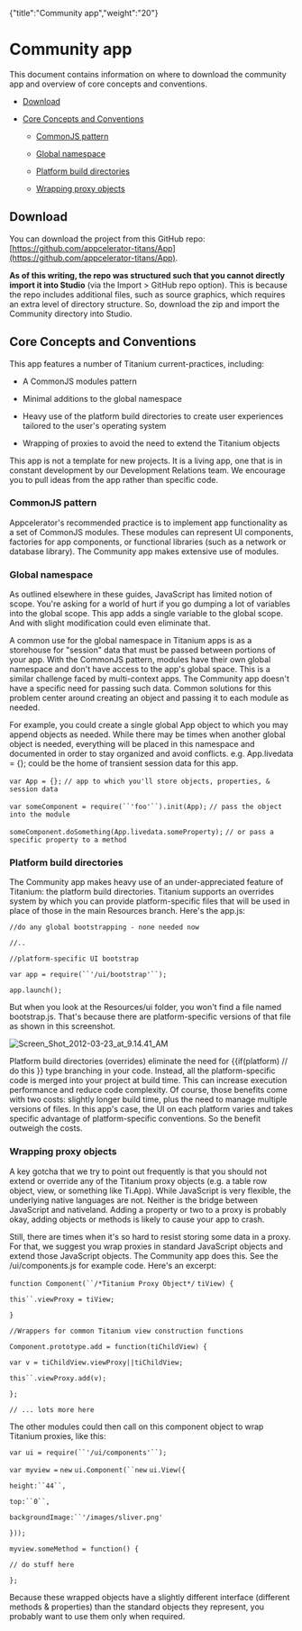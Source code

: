 {"title":"Community app","weight":"20"} 

# Community app

This document contains information on where to download the community app and overview of core concepts and conventions.

*   [Download](#Download)
    
*   [Core Concepts and Conventions](#CoreConceptsandConventions)
    
    *   [CommonJS pattern](#CommonJSpattern)
        
    *   [Global namespace](#Globalnamespace)
        
    *   [Platform build directories](#Platformbuilddirectories)
        
    *   [Wrapping proxy objects](#Wrappingproxyobjects)
        

## Download

You can download the project from this GitHub repo: [https://github.com/appcelerator-titans/App](https://github.com/appcelerator-titans/App).

**As of this writing, the repo was structured such that you cannot directly import it into Studio** (via the Import > GitHub repo option). This is because the repo includes additional files, such as source graphics, which requires an extra level of directory structure. So, download the zip and import the Community directory into Studio.

## Core Concepts and Conventions

This app features a number of Titanium current-practices, including:

*   A CommonJS modules pattern
    
*   Minimal additions to the global namespace
    
*   Heavy use of the platform build directories to create user experiences tailored to the user's operating system
    
*   Wrapping of proxies to avoid the need to extend the Titanium objects
    

This app is not a template for new projects. It is a living app, one that is in constant development by our Development Relations team. We encourage you to pull ideas from the app rather than specific code.

### CommonJS pattern

Appcelerator's recommended practice is to implement app functionality as a set of CommonJS modules. These modules can represent UI components, factories for app components, or functional libraries (such as a network or database library). The Community app makes extensive use of modules.

### Global namespace

As outlined elsewhere in these guides, JavaScript has limited notion of scope. You're asking for a world of hurt if you go dumping a lot of variables into the global scope. This app adds a single variable to the global scope. And with slight modification could even eliminate that.

A common use for the global namespace in Titanium apps is as a storehouse for "session" data that must be passed between portions of your app. With the CommonJS pattern, modules have their own global namespace and don't have access to the app's global space. This is a similar challenge faced by multi-context apps. The Community app doesn't have a specific need for passing such data. Common solutions for this problem center around creating an object and passing it to each module as needed.

For example, you could create a single global App object to which you may append objects as needed. While there may be times when another global object is needed, everything will be placed in this namespace and documented in order to stay organized and avoid conflicts. e.g. App.livedata = {}; could be the home of transient session data for this app.

`var App = {};` `// app to which you'll store objects, properties, & session data`

`var someComponent = require(``'foo'``).init(App);` `// pass the object into the module`

`someComponent.doSomething(App.livedata.someProperty);` `// or pass a specific property to a method`

### Platform build directories

The Community app makes heavy use of an under-appreciated feature of Titanium: the platform build directories. Titanium supports an overrides system by which you can provide platform-specific files that will be used in place of those in the main Resources branch. Here's the app.js:

`//do any global bootstrapping - none needed now`

`//..`

`//platform-specific UI bootstrap`

`var app = require(``'/ui/bootstrap'``);`

`app.launch();`

But when you look at the Resources/ui folder, you won't find a file named bootstrap.js. That's because there are platform-specific versions of that file as shown in this screenshot.

![Screen_Shot_2012-03-23_at_9.14.41_AM](/Images/appc/download/attachments/30085499/Screen_Shot_2012-03-23_at_9.14.41_AM.png)

Platform build directories (overrides) eliminate the need for {{if(platform) // do this }} type branching in your code. Instead, all the platform-specific code is merged into your project at build time. This can increase execution performance and reduce code complexity. Of course, those benefits come with two costs: slightly longer build time, plus the need to manage multiple versions of files. In this app's case, the UI on each platform varies and takes specific advantage of platform-specific conventions. So the benefit outweigh the costs.

### Wrapping proxy objects

A key gotcha that we try to point out frequently is that you should not extend or override any of the Titanium proxy objects (e.g. a table row object, view, or something like Ti.App). While JavaScript is very flexible, the underlying native languages are not. Neither is the bridge between JavaScript and nativeland. Adding a property or two to a proxy is probably okay, adding objects or methods is likely to cause your app to crash.

Still, there are times when it's so hard to resist storing some data in a proxy. For that, we suggest you wrap proxies in standard JavaScript objects and extend those JavaScript objects. The Community app does this. See the /ui/components.js for example code. Here's an excerpt:

`function Component(``/*Titanium Proxy Object*/` `tiView) {`

`this``.viewProxy = tiView;`

`}`

`//Wrappers for common Titanium view construction functions`

`Component.prototype.add = function(tiChildView) {`

`var v = tiChildView.viewProxy||tiChildView;`

`this``.viewProxy.add(v);`

`};`

`// ... lots more here`

The other modules could then call on this component object to wrap Titanium proxies, like this:

`var ui = require(``'/ui/components'``);`

`var myview =` `new` `ui.Component(``new` `ui.View({`

`height:``44``,`

`top:``0``,`

`backgroundImage:``'/images/sliver.png'`

`}));`

`myview.someMethod = function() {`

`// do stuff here`

`};`

Because these wrapped objects have a slightly different interface (different methods & properties) than the standard objects they represent, you probably want to use them only when required.